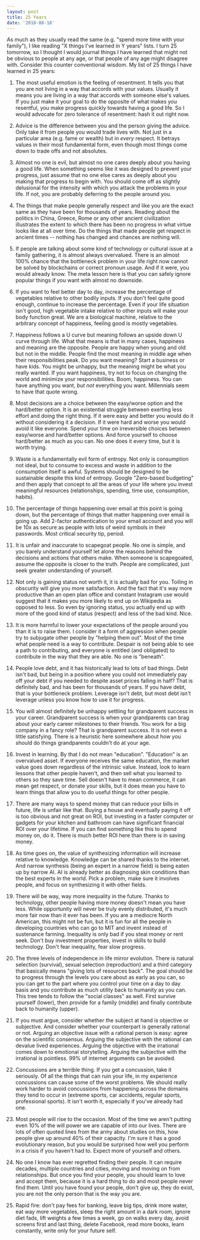 ```yaml
---
layout: post
title: 25 Years
date: '2018-08-18'
---
```

As much as they usually read the same (e.g. "spend more time with your family"), I like reading "X things I've learned in Y years" lists. I turn 25 tomorrow, so I thought I would journal things I have learned that might not be obvious to people at any age, or that people of any age might disagree with. Consider this counter conventional wisdom. My list of 25 things I have learned in 25 years:

1. The most useful emotion is the feeling of resentment. It tells you that you are not living in a way that accords with your values. Usually it means you are living in a way that accords with someone else's values. If you just make it your goal to do the opposite of what makes you resentful, you make progress quickly towards having a good life. So I would advocate for zero tolerance of resentment: hash it out right now.

2. Advice is the difference between you and the person giving the advice. Only take it from people you would trade lives with. Not just in a particular area (e.g. fame or wealth) but in *every* respect. It betrays values in their most fundamental form, even though most things come down to trade offs and not absolutes.

3. Almost no one is evil, but almost no one cares deeply about you having a good life. When something seems like it was designed to prevent your progress, just assume that no one else cares as deeply about you making that progress to begin with. You should come off as slightly delusional for the intensity with which you attack the problems in your life. If not, you are probably deferring to the people around you.

4. The things that make people generally respect and like you are the exact same as they have been for thousands of years. Reading about the politics in China, Greece, Rome or any other ancient civilization illustrates the extent to which there has been no progress in what virtue looks like at all over time. Do the things that made people get respect in ancient times -- nothing has changed and chances are nothing will.

5. If people are talking about some kind of technology or cultural issue at a family gathering, it is almost always overvalued. There is an almost 100% chance that the bottleneck problem in your life right now cannot be solved by blockchains or correct pronoun usage. And if it were, you would already know. The meta lesson here is that you can safely ignore popular things if you want with almost no downside.

6. If you want to feel better day to day, increase the percentage of vegetables relative to other bodily inputs. If you don't feel quite good enough, continue to increase the percentage. Even if your life situation isn't good, high vegetable intake relative to other inputs will make your body function great. We are a biological machine, relative to the arbitrary concept of happiness, feeling good is mostly vegetables.

7. Happiness follows a U curve but meaning follows an upside down U curve through life. What that means is that in many cases, happiness and meaning are the opposite. People are happy when young and old but not in the middle. People find the most meaning in middle age when their responsibilities peak. Do you want meaning? Start a business or have kids. You might be unhappy, but the meaning might be what you really wanted. If you want happiness, try not to focus on changing the world and minimize your responsibilities. Boom, happiness. You can have anything you want, *but not* everything you want. Millennials seem to have that quote wrong.

8. Most decisions are a choice between the easy/worse option and the hard/better option. It is an existential struggle between exerting less effort and doing the right thing. If it were easy and better you would do it without considering it a decision. If it were hard and worse you would avoid it like everyone. Spend your time on irreversible choices between easy/worse and hard/better options. And force yourself to choose hard/better as much as you can. No one does it every time, but it is worth trying.

9. Waste is a fundamentally evil form of entropy. Not only is consumption not ideal, but to consume to excess and waste in addition to the consumption itself is awful. Systems should be designed to be sustainable despite this kind of entropy. Google "Zero-based budgeting" and then apply that concept to all the areas of your life where you invest meaningful resources (relationships, spending, time use, consumption, habits).

10. The percentage of things happening over email at this point is going down, but the percentage of things that matter happening over email is going up. Add 2-factor authentication to your email account and you will be 10x as secure as people with lots of weird symbols in their passwords. Most critical security tip, period.

11. It is unfair and inaccurate to scapegoat people. No one is simple, and you barely understand yourself let alone the reasons behind the decisions and actions that others make. When someone is scapegoated, assume the opposite is closer to the truth. People are complicated, just seek greater understanding of yourself.

12. Not only is gaining status not worth it, it is actually bad for you. Toiling in obscurity will give you more satisfaction. And the fact that it's way more productive than an open plan office and constant Instagram use would suggest that it makes you more likely to end up on Wikipedia as opposed to less. So even by ignoring status, you actually end up with more of the good kind of status (respect) and less of the bad kind. Nice.

13. It is more harmful to lower your expectations of the people around you than it is to raise them. I consider it a form of aggression when people try to subjugate other people by "helping them out". Most of the time what people need is a way to contribute. Despair is not being able to see a path to contributing, and everyone is entitled (and obligated) to contribute in the way that they are able. No one is "beneath".

14. People love debt, and it has historically lead to lots of bad things. Debt isn't bad, but being in a position where you could not immediately pay off your debt if you needed to despite asset prices falling in half? That is definitely bad, and has been for thousands of years. If you have debt, that is your bottleneck problem. Leverage isn't debt, but most debt isn't leverage unless you know how to use it for progress.

15. You will almost definitely be unhappy settling for grandparent success in your career. Grandparent success is when your grandparents can brag about your early career milestones to their friends. You work for a big company in a fancy role? That is grandparent success. It is not even a little satisfying. There is a heuristic here somewhere about how you should do things grandparents couldn't do at your age.

16. Invest in learning. By that I do not mean "education". "Education" is an overvalued asset. If everyone receives the same education, the market value goes down regardless of the intrinsic value. Instead, look to learn lessons that other people haven't, and then sell what you learned to others so they save time. Sell doesn't have to mean commerce, it can mean get respect, or donate your skills, but it does mean you have to learn things that allow you to do useful things for other people.

17. There are many ways to spend money that can reduce your bills in future, life is unfair like that. Buying a house and eventually paying it off is too obvious and not great on ROI, but investing in a faster computer or gadgets for your kitchen and bathroom can have significant financial ROI over your lifetime. If you can find something like this to spend money on, do it. There is much better ROI here than there is in saving money.

18. As time goes on, the value of synthesizing information will increase relative to knowledge. Knowledge can be shared thanks to the internet. And narrow synthesis (being an expert in a narrow field) is being eaten up by narrow AI. AI is already better as diagnosing skin conditions than the best experts in the world. Pick a problem, make sure it involves people, and focus on synthesizing it with other fields.

19. There will be way, way more inequality in the future. Thanks to technology, other people having more money doesn't mean you have less. While opportunity will never be truly evenly distributed, it's much more fair now than it ever has been. If you are a mediocre North American, this might not be fun, but it is fun for all the people in developing countries who can go to MIT and invent instead of sustenance farming. Inequality is only bad if you steal money or rent seek. Don't buy investment properties, invest in skills to build technology. Don't fear inequality, fear slow progress.

20. The three levels of independence in life mirror evolution. There is natural selection (survival), sexual selection (reproduction) and a third category that basically means "giving lots of resources back". The goal should be to progress through the levels you care about as early as you can, so you can get to the part where you control your time on a day to day basis and you contribute as much utility back to humanity as you can. This tree tends to follow the "social classes" as well. First survive yourself (lower), then provide for a family (middle) and finally contribute back to humanity (upper).

21. If you must argue, consider whether the subject at hand is objective or subjective. And consider whether your counterpart is generally rational or not. Arguing an objective issue with a rational person is easy: agree on the scientific consensus. Arguing the subjective with the rational can devalue lived experiences. Arguing the objective with the irrational comes down to emotional storytelling. Arguing the subjective with the irrational is pointless. 99% of internet arguments can be avoided.

22. Concussions are a terrible thing. If you get a concussion, take it seriously. Of all the things that can ruin your life, in my experience concussions can cause some of the worst problems. We should really work harder to avoid concussions from happening across the domains they tend to occur in (extreme sports, car accidents, regular sports, professional sports). It isn't worth it, especially if you've already had one.

23. Most people will rise to the occasion. Most of the time we aren't putting even 10% of the will power we are capable of into our lives. There are lots of often quoted lines from the army about studies on this, how people give up around 40% of their capacity. I'm sure it has a good evolutionary reason, but you would be surprised how well you perform in a crisis if you haven't had to. Expect more of yourself and others.

24. No one I know has ever regretted finding their people. It can require decades, multiple countries and cities, moving and moving on from relationships. But once you find your people, you should learn to love and accept them, because it is a hard thing to do and most people never find them. Until you have found your people, don't give up, they do exist, you are not the only person that is the way you are.

25. Rapid fire: don't pay fees for banking, leave big tips, drink more water, eat way more vegetables, sleep the right amount in a dark room, ignore diet fads, lift weights a few times a week, go on walks every day, avoid screens first and last thing, delete Facebook, read more books, learn constantly, write only for your future self.

